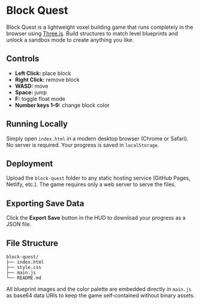 # Block Quest

Block Quest is a lightweight voxel building game that runs completely in the browser using [Three.js](https://threejs.org/). Build structures to match level blueprints and unlock a sandbox mode to create anything you like.

## Controls

- **Left Click:** place block
- **Right Click:** remove block
- **WASD:** move
- **Space:** jump
- **F:** toggle float mode
- **Number keys 1–9:** change block color

## Running Locally

Simply open `index.html` in a modern desktop browser (Chrome or Safari). No server is required. Your progress is saved in `localStorage`.

## Deployment

Upload the `block-quest` folder to any static hosting service (GitHub Pages, Netlify, etc.). The game requires only a web server to serve the files.

## Exporting Save Data

Click the **Export Save** button in the HUD to download your progress as a JSON file.

## File Structure

```
block-quest/
├── index.html
├── style.css
├── main.js
└── README.md
```

All blueprint images and the color palette are embedded directly in `main.js` as
base64 data URIs to keep the game self‑contained without binary assets.
